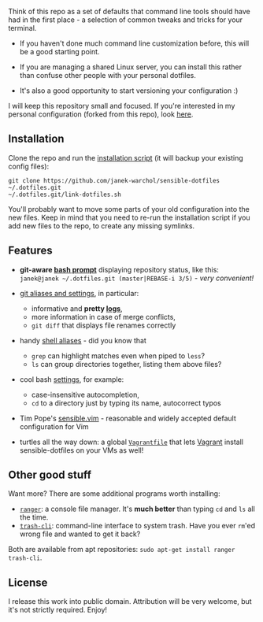 Think of this repo as a set of defaults that command line tools should have
had in the first place - a selection of common tweaks and tricks for your
terminal.

* If you haven't done much command line customization before, this will be
  a good starting point.

* If you are managing a shared Linux server, you can install this rather
  than confuse other people with your personal dotfiles.

* It's also a good opportunity to start versioning your configuration :)

I will keep this repository small and focused.
If you're interested in my personal configuration (forked from this repo), look
[here](https://github.com/janek-warchol/my-dotfiles/tree/janek).



Installation
------------

Clone the repo and run the [installation script](link-dotfiles.sh)
(it will backup your existing config files):

    git clone https://github.com/janek-warchol/sensible-dotfiles ~/.dotfiles.git
    ~/.dotfiles.git/link-dotfiles.sh

You'll probably want to move some parts of your old configuration into
the new files.  Keep in mind that you need to re-run the installation script
if you add new files to the repo, to create any missing symlinks.



Features
--------

- **git-aware [bash prompt](.bashrc#L80)** displaying repository status, like this:  
  `janek@janek ~/.dotfiles.git (master|REBASE-i 3/5)` - _very convenient!_

- [git aliases and settings](.gitconfig), in particular:
  - informative and **pretty [logs](.gitconfig#L47)**,
  - more information in case of merge conflicts,
  - `git diff` that displays file renames correctly

- handy [shell aliases](.bashrc#L5) - did you know that
  - `grep` can highlight matches even when piped to `less`?
  - `ls` can group directories together, listing them above files?

- cool bash [settings](.bashrc#L43), for example:
  - case-insensitive autocompletion,
  - `cd` to a directory just by typing its name, autocorrect typos

- Tim Pope's [sensible.vim](https://github.com/tpope/vim-sensible) - reasonable
  and widely accepted default configuration for Vim

- turtles all the way down: a global [`Vagrantfile`](.vagrant.d/Vagrantfile)
  that lets [Vagrant](https://www.vagrantup.com/) install sensible-dotfiles
  on your VMs as well!



Other good stuff
----------------

Want more?  There are some additional programs worth installing:
- [`ranger`](http://nongnu.org/ranger/): a console file manager.
  It's **much better** than typing `cd` and `ls` all the time.
- [`trash-cli`](https://github.com/andreafrancia/trash-cli): command-line interface
  to system trash.  Have you ever `rm`'ed wrong file and wanted to get it back?

Both are available from apt repositories: `sudo apt-get install ranger trash-cli`.



License
-------

I release this work into public domain.  Attribution will be very welcome,
but it's not strictly required.  Enjoy!

